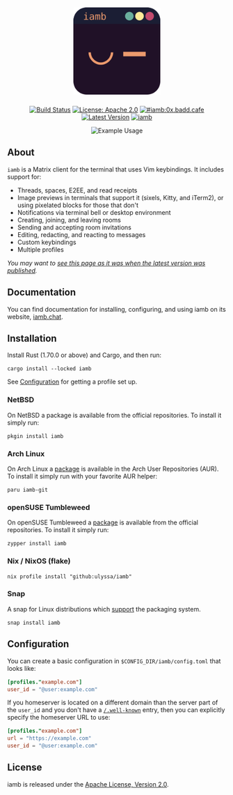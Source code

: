 <div align="center">
    <h1><img width="200" height="200" src="docs/iamb.svg"></h1>

[![Build Status](https://github.com/ulyssa/iamb/actions/workflows/ci.yml/badge.svg)](https://github.com/ulyssa/iamb/actions?query=workflow%3ACI+)
[![License: Apache 2.0](https://img.shields.io/crates/l/iamb.svg?logo=apache)][crates-io-iamb]
[![#iamb:0x.badd.cafe](https://img.shields.io/badge/matrix-%23iamb:0x.badd.cafe-blue)](https://matrix.to/#/#iamb:0x.badd.cafe)
[![Latest Version](https://img.shields.io/crates/v/iamb.svg?logo=rust)][crates-io-iamb]
[![iamb](https://snapcraft.io/iamb/badge.svg)](https://snapcraft.io/iamb)

![Example Usage](https://iamb.chat/static/images/iamb-demo.gif)

</div>

## About

`iamb` is a Matrix client for the terminal that uses Vim keybindings. It includes support for:

- Threads, spaces, E2EE, and read receipts
- Image previews in terminals that support it (sixels, Kitty, and iTerm2), or using pixelated blocks for those that don't
- Notifications via terminal bell or desktop environment
- Creating, joining, and leaving rooms
- Sending and accepting room invitations
- Editing, redacting, and reacting to messages
- Custom keybindings
- Multiple profiles

_You may want to [see this page as it was when the latest version was published][crates-io-iamb]._

## Documentation

You can find documentation for installing, configuring, and using iamb on its
website, [iamb.chat].

## Installation

Install Rust (1.70.0 or above) and Cargo, and then run:

```
cargo install --locked iamb
```

See [Configuration](#configuration) for getting a profile set up.

### NetBSD

On NetBSD a package is available from the official repositories. To install it simply run:

```
pkgin install iamb
```

### Arch Linux

On Arch Linux a [package](https://aur.archlinux.org/packages/iamb-git) is available in the
Arch User Repositories (AUR). To install it simply run with your favorite AUR helper:

```
paru iamb-git
```

### openSUSE Tumbleweed

On openSUSE Tumbleweed a [package](https://build.opensuse.org/package/show/openSUSE:Factory/iamb) is available from the official repositories. To install it simply run:

```
zypper install iamb
```

### Nix / NixOS (flake)

```
nix profile install "github:ulyssa/iamb"
```

### Snap

A snap for Linux distributions which [support](https://snapcraft.io/docs/installing-snapd) the packaging system.

```
snap install iamb
```

## Configuration

You can create a basic configuration in `$CONFIG_DIR/iamb/config.toml` that looks like:

```toml
[profiles."example.com"]
user_id = "@user:example.com"
```

If you homeserver is located on a different domain than the server part of the
`user_id` and you don't have a [`/.well-known`][well_known_entry] entry, then
you can explicitly specify the homeserver URL to use:

```toml
[profiles."example.com"]
url = "https://example.com"
user_id = "@user:example.com"
```

## License

iamb is released under the [Apache License, Version 2.0].

[Apache License, Version 2.0]: https://github.com/ulyssa/iamb/blob/master/LICENSE
[client-comparison-matrix]: https://matrix.org/clients-matrix/
[crates-io-iamb]: https://crates.io/crates/iamb
[iamb.chat]: https://iamb.chat
[gomuks]: https://github.com/tulir/gomuks
[weechat-matrix]: https://github.com/poljar/weechat-matrix
[well_known_entry]: https://spec.matrix.org/latest/client-server-api/#getwell-knownmatrixclient
